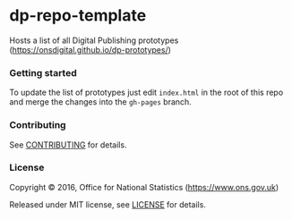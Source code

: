 dp-repo-template
================

Hosts a list of all Digital Publishing prototypes (https://onsdigital.github.io/dp-prototypes/)

### Getting started

To update the list of prototypes just edit `index.html` in the root of this repo and merge the changes into the `gh-pages` branch.

### Contributing

See [CONTRIBUTING](CONTRIBUTING.md) for details.

### License

Copyright ©‎ 2016, Office for National Statistics (https://www.ons.gov.uk)

Released under MIT license, see [LICENSE](LICENSE.md) for details.